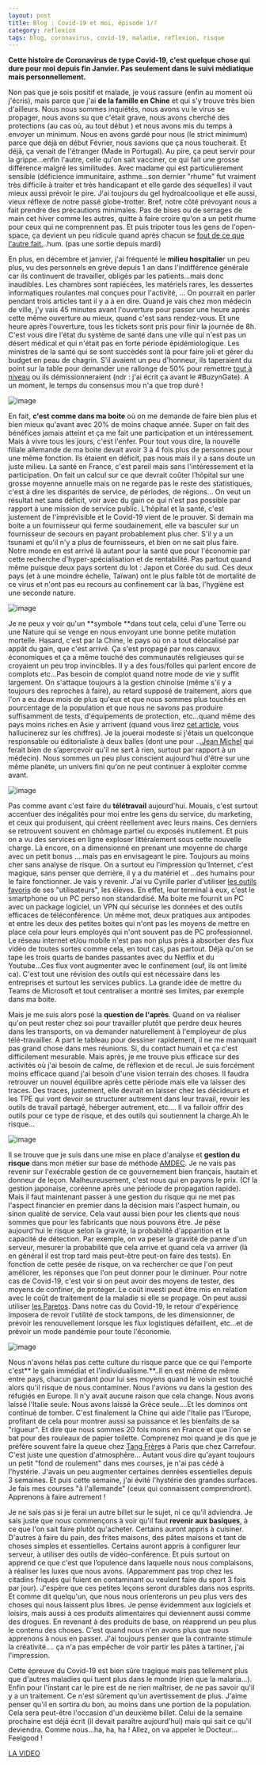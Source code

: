 ```yaml
---
layout: post
title: Blog : Covid-19 et moi, épisode 1/?
category: reflexion
tags: blog, coronavirus, covid-19, maladie, reflexion, risque
---
```


**Cette histoire de Coronavirus de type Covid-19, c'est quelque chose qui dure pour moi depuis fin Janvier. Pas seulement dans le suivi médiatique mais personnellement.**



Non pas que je sois positif et malade, je vous rassure (enfin au moment où j'écris), mais parce que j'ai **de la famille en Chine** et qui s'y trouve très bien d'ailleurs. Nous nous sommes inquiétés, nous avons vu le virus se propager, nous avons su que c'était grave, nous avons cherché des protections (au cas où, au tout début ) et nous avons mis du temps à envoyer un minimum. Nous en avons gardé pour nous (le strict minimum) parce que déjà en début Février, nous savions que ça nous toucherait. Et déjà, ça venait de l'étranger (Made in Portugal). Au pire, ça peut servir pour la grippe...enfin l'autre, celle qu'on sait vacciner, ce qui fait une grosse différence malgré les similitudes. Avec madame qui est particulièrement sensible (déficience immunitaire, asthme...son dernier "rhume" fut vraiment très difficile à traiter et très handicapant et elle garde des séquelles) il vaut mieux aussi prévoir le pire. J'ai toujours du gel hydroalcoolique et elle aussi, vieux réflexe de notre passé globe-trotter. Bref, notre côté prévoyant nous a fait prendre des précautions minimales. Pas de bises ou de serrages de main cet hiver comme les autres, quitte à faire croire qu'on a un petit rhume pour ceux qui ne comprennent pas. Et puis tripoter tous les gens de l'open-space, ça devient un peu ridicule quand après chacun se <a href="https://cheziceman.wordpress.com/2018/05/19/blog-la-vie-en-flex-office/">fout de ce que l'autre fait.</a>..hum. (pas une sortie depuis mardi)



En plus, en décembre et janvier, j'ai fréquenté le **milieu hospitalie**r un peu plus, vu des personnels en grève depuis 1 an dans l'indifférence générale car ils continuent de travailler, obligés par les patients...mais donc inaudibles. Les chambres sont rapiécées, les matériels rares, les dessertes informatiques roulantes mal conçues pour l'activité, ... On pourrait en parler pendant trois articles tant il y a à en dire. Quand je vais chez mon médecin de ville, j'y vais 45 minutes avant l'ouverture pour passer une heure après cette même ouverture au mieux, quand c'est sans rendez-vous. Et une heure après l'ouverture, tous les tickets sont pris pour finir la journée de 8h. C'est vous dire l'état du système de santé dans une ville qui n'est pas un désert médical et qui n'était pas en forte période épidémiologique. Les ministres de la santé qui se sont succèdés sont là pour faire joli et gérer du budget en peau de chagrin. S'il avaient un peu d'honneur, ils taperaient du point sur la table pour demander une rallonge de 50% pour remettre <a href="https://data.oecd.org/fr/healtheqt/lits-d-hopitaux.htm">tout à niveau</a> ou ils démissionneraient (ndr : j'ai écrit ça avant le #BuzynGate). A un moment, le temps du consensus mou n'a que trop duré !


![image](https://cheziceman.files.wordpress.com/2020/03/urgencesgreve.jpg)


En fait, **c'est comme dans ma boite** où on me demande de faire bien plus et bien mieux qu'avant avec 20% de moins chaque année. Super on fait des bénéfices jamais atteint et ça me fait une participation et un intéressement. Mais à vivre tous les jours, c'est l'enfer. Pour tout vous dire, la nouvelle filiale allemande de ma boite devait avoir 3 à 4 fois plus de personnes pour une même fonction. Ils étaient en déficit, pas nous mais il y a sans doute un juste milieu. La santé en France, c'est pareil mais sans l'intéressement et la participation. On fait un calcul sur ce que devrait coûter l’hôpital sur une grosse moyenne annuelle mais on ne regarde pas le reste des statistiques, c'est à dire les disparités de service, de périodes, de régions... On veut un résultat net sans déficit, voir avec du gain ce qui n'est pas possible par rapport à une mission de service public. L’hôpital et la santé, c'est justement de l'imprévisible et le Covid-19 vient de le prouver. Si demain ma boite a un fournisseur qui ferme soudainement, elle va basculer sur un fournisseur de secours en payant probablement plus cher. S'il y a un tsunami et qu'il n'y a plus de fournisseurs, et bien on ne sait plus faire. Notre monde en est arrivé là autant pour la santé que pour l'économie par cette recherche d'hyper-spécialisation et de rentabilité. Pas partout quand même puisque deux pays sortent du lot : Japon et Corée du sud. Ces deux pays (et à une moindre échelle, Taïwan) ont le plus faible tôt de mortalité de ce virus et n'ont pas eu recours au confinement car là bas, l'hygiène est une seconde nature.


![image](https://cheziceman.files.wordpress.com/2020/03/screenshot_2020-03-17-03-28-35-529_com1134038481.png)


Je ne peux y voir qu'un **symbole **dans tout cela, celui d'une Terre ou une Nature qui se venge en nous envoyant une bonne petite mutation mortelle. Hasard, c'est par la Chine, le pays où on a tout délocalisé par appât du gain, que c'est arrivé. Ça s'est propagé par nos canaux économiques et ça a même touché des communautés religieuses qui se croyaient un peu trop invincibles. Il y a des fous/folles qui parlent encore de complots etc...Pas besoin de complot quand notre mode de vie y suffit largement. On s'attaque toujours à la gestion chinoise (même s'il y a toujours des reproches à faire), au retard supposé de traitement, alors que l'on a eu deux mois de plus qu'eux et que nous sommes plus touchés en pourcentage de la population et que nous ne savons pas produire suffisamment de tests, d'équipements de protection, etc...quand même des pays moins riches en Asie y arrivent (quand vous lirez <a href="https://fr.vietnamplus.vn/le-vietnam-recoit-de-letranger-des-commandes-de-kits-de-depistage-du-coronavirus/134826.vnp">cet article</a>, vous hallucinerez sur les chiffres). Je la jouerai modeste si j'étais un quelconque responsable ou éditorialiste à deux balles (dont une pour ..<a href="https://twitter.com/i/status/1239151107793915905">.Jean Michel</a> qui ferait bien de s’apercevoir qu'il ne sert à rien, surtout par rapport à un médecin). Nous sommes un peu plus conscient aujourd'hui d'être sur une même planète, un univers fini qu'on ne peut continuer à exploiter comme avant. 


![image](https://upload.wikimedia.org/wikipedia/commons/thumb/5/5c/Leonardo_da_Vinci%2C_Salvator_Mundi%2C_c.1500%2C_oil_on_walnut%2C_45.4_×_65.6_cm.jpg/489px-Leonardo_da_Vinci%2C_Salvator_Mundi%2C_c.1500%2C_oil_on_walnut%2C_45.4_×_65.6_cm.jpg)


Pas comme avant c'est faire du **télétravail** aujourd'hui. Mouais, c'est surtout accentuer des inégalités pour moi entre les gens du service, du marketing, et ceux qui produisent, qui créent réellement avec leurs mains. Ces derniers se retrouvent souvent en chômage partiel ou exposés inutilement. Et puis on a vu des services en ligne exploser littéralement sous cette nouvelle charge. Là encore, on a dimensionné en prenant une moyenne de charge avec un petit bonus ....mais pas en envisageant le pire. Toujours au moins cher sans analyse de risque. On a surtout eu l'impression qu'Internet, c'est magique, sans penser que derrière, il y a du matériel et ...des humains pour le faire fonctionner. Je vais y revenir. J'ai vu Cyrille parler d'utiliser <a href="https://cyrille-borne.com/drole-depoque/">les outils favoris</a> de ses "utilisateurs", les élèves. En effet, leur terminal à eux, c'est le smartphone ou un PC perso non standardisé. Ma boite me fournit un PC avec un package logiciel, un VPN qui sécurise les données et des outils efficaces de téléconférence. Un même mot, deux pratiques aux antipodes et entre les deux des petites boites qui n'ont pas les moyens de mettre en place cela pour leurs employés qui n'ont souvent pas de PC professionnel. Le réseau internet et/ou mobile n'est pas non plus près à absorber des flux vidéo de toutes sortes comme cela, en tout cas, pas partout. Déjà qu'on se tape les trois quarts de bandes passantes avec du Netflix et du Youtube...Ces flux vont augmenter avec le confinement (ouf, ils ont limité ca). C'est tout une révision des outils qui est nécessaire dans les entreprises et surtout les services publics. La grande idée de mettre du Teams de Microsoft et tout centraliser a montré ses limites, par exemple dans ma boite. 



Mais je me suis alors posé la **question de l'après**. Quand on va réaliser qu'on peut rester chez soi pour travailler plutôt que perdre deux heures dans les transports, on va demander naturellement à l'employeur de plus télé-travailler. A part le tableau pour dessiner rapidement, il ne me manquait pas grand chose dans mes réunions. Si, du contact humain et ça c'est difficilement mesurable. Mais après, je me trouve plus efficace sur des activités où j'ai besoin de calme, de réflexion et de recul. Je suis forcément moins efficace quand j'ai besoin d'une vision terrain des choses. Il faudra retrouver un nouvel équilibre après cette période mais elle va laisser des traces. Des traces, justement, elle devrait en laisser chez les décideurs et les TPE qui vont devoir se structurer autrement dans leur travail, revoir les outils de travail partagé, héberger autrement, etc.... Il va falloir offrir des outils pour ce type de risque, et des outils qui soutiennent la charge.Ah le risque...


![image](https://cheziceman.files.wordpress.com/2020/03/coronaprojection.jpeg)


Il se trouve que je suis dans une mise en place d'analyse et **gestion du risque** dans mon métier sur base de méthode <a href="https://fr.wikipedia.org/wiki/Analyse_des_modes_de_défaillance,_de_leurs_effets_et_de_leur_criticité">AMDEC</a>. Je ne vais pas revenir sur l'exécrable gestion de ce gouvernement bien français, hautain et donneur de leçon. Malheureusement, c'est nous qui en payons le prix. (Cf la gestion japonaise, coréenne après une période de propagation rapide). Mais il faut maintenant passer à une gestion du risque qui ne met pas l'aspect financier en premier dans la décision mais l'aspect humain, ou sinon qualité de service. Cela vaut aussi bien pour les clients que nous sommes que pour les fabricants que nous pouvons être. Je pèse aujourd'hui le risque selon la gravité, la probabilité d'apparition et la capacité de détection. Par exemple, on va peser la gravité de panne d'un serveur, mesurer la probabilité que cela arrive et quand cela va arriver (là en général il est trop tard mais peut-être peut-on faire des tests). En fonction de cette pesée de risque, on va rechercher ce que l'on peut améliorer, les réponses que l'on peut donner pour le diminuer. Pour notre cas de Covid-19, c'est voir si on peut avoir des moyens de tester, des moyens de confiner, de protéger. Le coût investi peut être mis en relation avec le coût de traitement de la maladie si elle se propage. On peut aussi utiliser <a href="https://fr.wikipedia.org/wiki/Diagramme_de_Pareto">les Paretos</a>. Dans notre cas du Covid-19, le retour d'expérience imposera de revoir l'utilité de stock tampons, de les dimensionner, de prévoir les renouvellement lorsque les flux logistiques défaillent, etc...et de prévoir un mode pandémie pour toute l'économie.


![image](https://cheziceman.files.wordpress.com/2020/03/coronacoree.jpeg)


Nous n'avons hélas pas cette culture du risque parce que ce qui l'emporte c'est** le gain immédiat et l'individualisme.**..Il en est même de même entre pays, chacun gardant pour lui ses moyens quand le voisin est touché alors qu'il risque de nous contaminer. Nous l'avions vu dans la gestion des réfugiés en Europe. Il n'y avait aucune raison que cela change. Nous avons laissé l'Italie seule. Nous avons laissé la Grèce seule....Et les dominos ont continué de tomber. C'est finalement la Chine qui aide l'Italie pas l'Europe, profitant de cela pour montrer aussi sa puissance et les bienfaits de sa "rigueur". Et dire que nous sommes 20 fois moins en France et que l'on se bat pour des rouleaux de papier toilette. Comprenez moi quand je dis que je préfère souvent faire la queue chez <a href="https://fr.m.wikipedia.org/wiki/Tang_Fr%C3%A8res">Tang Frère</a>s à Paris que chez Carrefour. C'est juste une question d'atmosphère... Autant vous dire qu'ayant toujours un petit "fond de roulement" dans mes courses, je n'ai pas cédé à l'hystérie. J'avais un peu augmenter certaines denrées essentielles depuis 3 semaines. Et puis cette semaine, j'ai évité l'hystérie des grandes surfaces. Je fais mes courses "à l'allemande" (ceux qui connaissent comprendront). Apprenons à faire autrement !



Je ne sais pas si je ferai un autre billet sur le sujet, ni ce qu'il adviendra. Je sais juste que nous commençons à voir qu'il faut **revenir aux basiques**, à ce que l'on sait faire plutôt qu'acheter. Certains auront appris à cuisiner. D'autres à faire du pain, des frites maisons, des pâtes maisons et tant de choses simples et essentielles. Certains auront appris à configurer leur serveur, à utiliser des outils de vidéo-conférence. Et puis surtout on apprend ce que c'est que l’opulence dans laquelle nous nous complaisons, à réaliser les luxes que nous avons. (Apparemment pas trop chez les citadins friqués qui fuient en contaminant ou veulent faire du sport 3 fois par jour). J'espère que ces petites leçons seront durables dans nos esprits. Et comme dit quelqu'un, que nous nous orienterons un peu plus vers des choses qui nous laissent plus libres. Je pense évidemment aux logiciels et loisirs, mais aussi à ces produits alimentaires qui deviennent aussi comme des drogues. En revenant à des produits de base, on réapprend un peu plus le contenu des choses. C'est quand nous n'en avons plus que nous apprenons à nous en passer. J'ai toujours penser que la contrainte stimule la créativité.... ça n'a pas empêcher de voir partir les pâtes à tartiner, j'ai l'impression. 



Cette épreuve du Covid-19 est bien sûre tragique mais pas tellement plus que d'autres maladies qui tuent plus dans le monde (rien que la malaria...). Enfin pour l'instant car le pire est de ne rien maîtriser, de ne pas savoir qu'il y a un traitement. Ce n'est sûrement qu'un avertissement de plus. J'aime penser qu'il en sortira du bon, au moins dans une portion de la population. Cela sera peut-être l'occasion d'un deuxième billet. Celui de la semaine prochaine est déjà écrit (il devait paraître aujourd'hui) mais qui sait ce qu'il deviendra. Comme nous...ha, ha, ha ! Allez, on va appeler le Docteur... Feelgood !


[LA VIDEO](https://www.youtube.com/watch?v=trGX3ET3jTQ)

